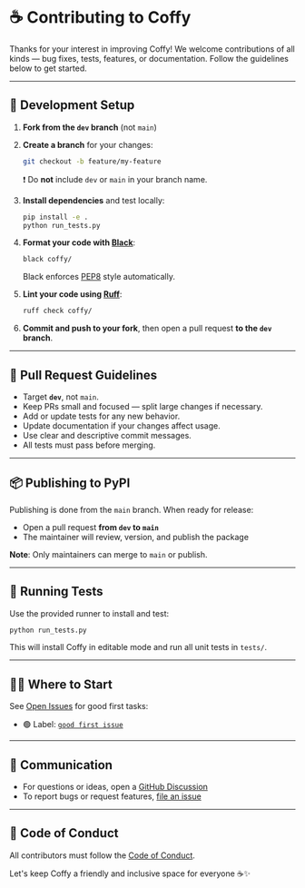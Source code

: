 # ☕ Contributing to Coffy

Thanks for your interest in improving Coffy! We welcome contributions of all kinds — bug fixes, tests, features, or documentation. Follow the guidelines below to get started.

---

## 🔧 Development Setup

1. **Fork from the `dev` branch** (not `main`)
2. **Create a branch** for your changes:
   ```bash
   git checkout -b feature/my-feature
   ```
   ❗ Do **not** include `dev` or `main` in your branch name.

3. **Install dependencies** and test locally:
   ```bash
   pip install -e .
   python run_tests.py
   ```

4. **Format your code with [Black](https://black.readthedocs.io/en/stable/)**:
   ```bash
   black coffy/
   ```
   Black enforces [PEP8](https://peps.python.org/pep-0008/) style automatically.

5. **Lint your code using [Ruff](https://docs.astral.sh/ruff/)**:
   ```bash
   ruff check coffy/
   ```

6. **Commit and push to your fork**, then open a pull request **to the `dev` branch**.

---

## 🚦 Pull Request Guidelines

- Target **`dev`**, not `main`.
- Keep PRs small and focused — split large changes if necessary.
- Add or update tests for any new behavior.
- Update documentation if your changes affect usage.
- Use clear and descriptive commit messages.
- All tests must pass before merging.

---

## 📦 Publishing to PyPI

Publishing is done from the `main` branch. When ready for release:

- Open a pull request **from `dev` to `main`**
- The maintainer will review, version, and publish the package

**Note**: Only maintainers can merge to `main` or publish.

---

## 🧪 Running Tests

Use the provided runner to install and test:

```bash
python run_tests.py
```

This will install Coffy in editable mode and run all unit tests in `tests/`.

---

## 🙋‍♀️ Where to Start

See [Open Issues](https://github.com/nsarathy/Coffy/issues) for good first tasks:

- 🟢 Label: [`good first issue`](https://github.com/nsarathy/Coffy/issues?q=is%3Aissue+is%3Aopen+label%3A%22good+first+issue%22)

---

## 📣 Communication

- For questions or ideas, open a [GitHub Discussion](https://github.com/nsarathy/Coffy/discussions)
- To report bugs or request features, [file an issue](https://github.com/nsarathy/Coffy/issues)

---

## 📜 Code of Conduct

All contributors must follow the [Code of Conduct](CODE_OF_CONDUCT.md).

Let's keep Coffy a friendly and inclusive space for everyone ☕✨
